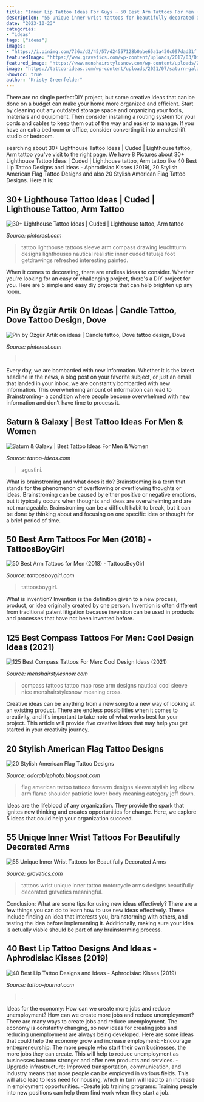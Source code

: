 ```yaml
---
title: "Inner Lip Tattoo Ideas For Guys ~ 50 Best Arm Tattoos For Men (2018)"
description: "55 unique inner wrist tattoos for beautifully decorated arms"
date: "2023-10-23"
categories:
- "ideas"
tags: ["ideas"]
images:
- "https://i.pinimg.com/736x/d2/45/57/d24557128b0abe65a1a430c097dad31f.jpg"
featuredImage: "https://www.gravetics.com/wp-content/uploads/2017/03/Did-this-fun-motorcycle-lovers-tattoo-today.-blackandgreytattoos-wristtattoos-tattooshop-getaroom.jpg"
featured_image: "https://www.menshairstylesnow.com/wp-content/uploads/2019/04/Nice-Compass-Rose-Map-Tattoo.jpg"
image: "https://tattoo-ideas.com/wp-content/uploads/2021/07/saturn-galaxy-1147x1536.jpg"
ShowToc: true
author: "Kristy Greenfelder"
---
```



There are no single perfectDIY project, but some creative ideas that can be done on a budget can make your home more organized and efficient. Start by cleaning out any outdated storage space and organizing your tools, materials and equipment. Then consider installing a routing system for your cords and cables to keep them out of the way and easier to manage. If you have an extra bedroom or office, consider converting it into a makeshift studio or bedroom.

	

		
searching about 30+ Lighthouse Tattoo Ideas | Cuded | Lighthouse tattoo, Arm tattoo you've visit to the right page. We have 8 Pictures about 30+ Lighthouse Tattoo Ideas | Cuded | Lighthouse tattoo, Arm tattoo like 40 Best Lip Tattoo Designs and Ideas - Aphrodisiac Kisses (2019), 20 Stylish American Flag Tattoo Designs and also 20 Stylish American Flag Tattoo Designs. Here it is:
		
    
## 30+ Lighthouse Tattoo Ideas | Cuded | Lighthouse Tattoo, Arm Tattoo

<img loading=lazy src="https://i.pinimg.com/736x/29/ba/63/29ba63178a20e68dfbcdf9dd9abcf9b1.jpg" onerror="this.onerror=null;this.src='https://tse3.mm.bing.net/th?id=OIP.cx0lAhtapsTYasZRU8NP0gHaIN&amp;pid=15.1';" alt="30+ Lighthouse Tattoo Ideas | Cuded | Lighthouse tattoo, Arm tattoo">

_Source: pinterest.com_

>tattoo lighthouse tattoos sleeve arm compass drawing leuchtturm designs lighthouses nautical realistic inner cuded tatuaje foot getdrawings refreshed interesting painted. 

	

When it comes to decorating, there are endless ideas to consider. Whether you're looking for an easy or challenging project, there's a DIY project for you. Here are 5 simple and easy diy projects that can help brighten up any room.

    
## Pin By Özgür Artik On Ideas | Candle Tattoo, Dove Tattoo Design, Dove

<img loading=lazy src="https://i.pinimg.com/736x/d2/45/57/d24557128b0abe65a1a430c097dad31f.jpg" onerror="this.onerror=null;this.src='https://tse1.mm.bing.net/th?id=OIP.WAEB_BqJz_Syfs89FyQwYgHaJ3&amp;pid=15.1';" alt="Pin by Özgür Artik on ideas | Candle tattoo, Dove tattoo design, Dove">

_Source: pinterest.com_

>. 

	

Every day, we are bombarded with new information. Whether it is the latest headline in the news, a blog post on your favorite subject, or just an email that landed in your inbox, we are constantly bombarded with new information. This overwhelming amount of information can lead to Brainstroming- a condition where people become overwhelmed with new information and don’t have time to process it.

    
## Saturn &amp; Galaxy | Best Tattoo Ideas For Men &amp; Women

<img loading=lazy src="https://tattoo-ideas.com/wp-content/uploads/2021/07/saturn-galaxy-1147x1536.jpg" onerror="this.onerror=null;this.src='https://tse2.mm.bing.net/th?id=OIP.0BiS0_spXW1PiKI8avWFhQHaJ6&amp;pid=15.1';" alt="Saturn &amp; Galaxy | Best Tattoo Ideas For Men &amp; Women">

_Source: tattoo-ideas.com_

>agustini. 

	

What is brainstroming and what does it do?
Brainstroming is a term that stands for the phenomenon of overflowing or overflowing thoughts or ideas. Brainstroming can be caused by either positive or negative emotions, but it typically occurs when thoughts and ideas are overwhelming and are not manageable. Brainstroming can be a difficult habit to break, but it can be done by thinking about and focusing on one specific idea or thought for a brief period of time.

    
## 50 Best Arm Tattoos For Men (2018) - TattoosBoyGirl

<img loading=lazy src="https://tattoosboygirl.com/wp-content/uploads/2017/12/arm-tattoos-for-men.jpg" onerror="this.onerror=null;this.src='https://tse4.mm.bing.net/th?id=OIP.tq-crFSL-VSYVdJFyHSs_AHaFy&amp;pid=15.1';" alt="50 Best Arm Tattoos for Men (2018) - TattoosBoyGirl">

_Source: tattoosboygirl.com_

>tattoosboygirl. 

	

What is invention?
Invention is the definition given to a new process, product, or idea originally created by one person. Invention is often different from traditional patent litigation because invention can be used in products and processes that have not been invented before.

    
## 125 Best Compass Tattoos For Men: Cool Design Ideas (2021)

<img loading=lazy src="https://www.menshairstylesnow.com/wp-content/uploads/2019/04/Nice-Compass-Rose-Map-Tattoo.jpg" onerror="this.onerror=null;this.src='https://tse4.mm.bing.net/th?id=OIP.OvC3e_msJx4F7DwpjrnRqAHaHa&amp;pid=15.1';" alt="125 Best Compass Tattoos For Men: Cool Design Ideas (2021)">

_Source: menshairstylesnow.com_

>compass tattoos tattoo map rose arm designs nautical cool sleeve nice menshairstylesnow meaning cross. 

	

Creative ideas can be anything from a new song to a new way of looking at an existing product. There are endless possibilities when it comes to creativity, and it's important to take note of what works best for your project. This article will provide five creative ideas that may help you get started in your creativity journey.

    
## 20 Stylish American Flag Tattoo Designs

<img loading=lazy src="http://3.bp.blogspot.com/-z9N-W4QFDuo/U_ZLfXKxadI/AAAAAAAAFO4/iBJXE6-znK4/s1600/american%2Bflag%2Btattoos%2Bon%2Bforearm.jpeg" onerror="this.onerror=null;this.src='https://tse3.mm.bing.net/th?id=OIP.XIbgZ4OdUWgCV1zWrYr3XgHaJ4&amp;pid=15.1';" alt="20 Stylish American Flag Tattoo Designs">

_Source: adorablephoto.blogspot.com_

>flag american tattoo tattoos forearm designs sleeve stylish leg elbow arm flame shoulder patriotic lower body meaning category jeff down. 

	

Ideas are the lifeblood of any organization. They provide the spark that ignites new thinking and creates opportunities for change. Here, we explore 5 ideas that could help your organization succeed.

    
## 55 Unique Inner Wrist Tattoos For Beautifully Decorated Arms

<img loading=lazy src="https://www.gravetics.com/wp-content/uploads/2017/03/Did-this-fun-motorcycle-lovers-tattoo-today.-blackandgreytattoos-wristtattoos-tattooshop-getaroom.jpg" onerror="this.onerror=null;this.src='https://tse4.mm.bing.net/th?id=OIP.d6Z9yeLRLGeWzsh9GgsAtQHaHa&amp;pid=15.1';" alt="55 Unique Inner Wrist Tattoos for Beautifully Decorated Arms">

_Source: gravetics.com_

>tattoos wrist unique inner tattoo motorcycle arms designs beautifully decorated gravetics meaningful. 

	

Conclusion: What are some tips for using new ideas effectively?
There are a few things you can do to learn how to use new ideas effectively. These include finding an idea that interests you, brainstorming with others, and testing the idea before implementing it. Additionally, making sure your idea is actually viable should be part of any brainstorming process.

    
## 40 Best Lip Tattoo Designs And Ideas - Aphrodisiac Kisses (2019)

<img loading=lazy src="https://tattoo-journal.com/wp-content/uploads/2015/07/lip-tattoo-013.jpg" onerror="this.onerror=null;this.src='https://tse2.mm.bing.net/th?id=OIP.2VdzQb_CPIBT7X6r-0rAiwHaJ4&amp;pid=15.1';" alt="40 Best Lip Tattoo Designs and Ideas - Aphrodisiac Kisses (2019)">

_Source: tattoo-journal.com_

>. 

	

Ideas for the economy: How can we create more jobs and reduce unemployment?
How can we create more jobs and reduce unemployment?
There are many ways to create jobs and reduce unemployment. The economy is constantly changing, so new ideas for creating jobs and reducing unemployment are always being developed. Here are some ideas that could help the economy grow and increase employment: 
-Encourage entrepreneurship: The more people who start their own businesses, the more jobs they can create. This will help to reduce unemployment as businesses become stronger and offer new products and services. 
-Upgrade infrastructure: Improved transportation, communication, and industry means that more people can be employed in various fields. This will also lead to less need for housing, which in turn will lead to an increase in employment opportunities. 
-Create job training programs: Training people into new positions can help them find work when they start a job.

